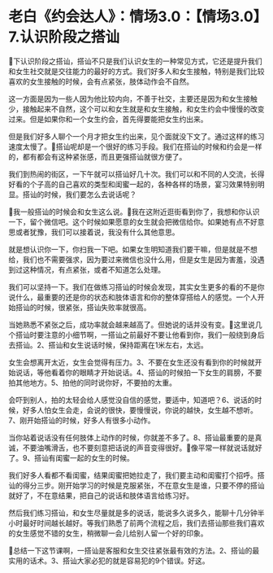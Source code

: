 # 老白《约会达人》：情场3.0：【情场3.0】7.认识阶段之搭讪

🎼下认识阶段之搭讪，搭讪不只是我们认识女生的一种常见方式，它还是提升我们和女生社交就是交往能力的最好的方式。我们好多人和女生接触，特别是我们比较喜欢的女生接触的时候，会有点紧张，肢体动作会不自然。

这一方面是因为一些人因为他比较内向，不善于社交，主要还是因为和女生接触少，接触起来不自然，这个可以和女生就是和女生接触，和女生约会中慢慢的改变过来。但是如果你和一个女生约会，首先得要能把女生约出来。

但是我们好多人聊个一个月才把女生约出来，见个面就没下文了。通过这样的练习速度太慢了。🎼搭讪呢却是一个很好的练习手段。我们在搭讪的时候和约会是一样的，都有都会有这种紧张感，而且更强搭讪就很方便了。

我们到热闹的街区，一下午就可以搭讪好几十次。我们可以和不同的人交流，长得好看的个子高的自己喜欢的类型和闺蜜一起的，各种各样的场景，宴习效果特别明显。搭讪的时候，我们要怎么去说话呢？

🎼我一般搭讪的时候会和女生这么说。🎼我在这附近逛街看到你了，我想和你认识一下，留个微信吧。这个时候如果愿意的女生就会把微信给你。如果她有点不好意思或者犹豫，我们可以接着说，我没有什么其他意思。

就是想认识你一下，你扫我一下吧。如果女生明知道我们要干嘛，但是就是不想给，我们也不需要强求，因为要过来微信也没什么用，但是女生是因为害羞，没遇到过这种情况，有点紧张，或者不知道怎么处理。

我们可以坚持一下。我们在做练习搭讪的时候会发现，其实女生更多的看的不是你说什么，最重要的还是你的状态和肢体语言和你的整体穿搭给人的感觉。一个人开始搭讪的时候，很紧张，搭讪失败率就很高。

当她熟悉不紧张之后，成功率就会越来越高了。但她说的话并没有变。🎼这里说几个搭讪时要注意的小细节啊，一搭讪之前最好不要让他看到你，我们一般绕到身后去搭讪。2、搭讪和女生说话时候，保持距离在1米左右，太远。

女生会想离开太近，女生会觉得有压力。3、不要在女生还没有看到你的时候就开始说话，等他看着你的眼睛才开始说话。4、搭讪的时候拍一下女生的肩膀，不要拍其他地方。5、拍他的同时说你好，不要拍的太重。

会吓到别人，拍的太轻会给人感觉没自信的感觉，要适中，知道吧？6、说话的时候，好多人怕女生会走，会说的很快，要慢慢说，你说的越快，女生越不想听。7、刚开始搭讪的时候，好多人有很多小动作。

当你站着说话没有任何肢体上动作的时候，你就差不多了。8、搭讪最重要的是真诚，不要油嘴滑舌，也不要刻意把话说的声音变得很好。🎼像平常一样就说话就好了。9、搭讪有闺蜜一起的女生的时候。

我们好多人看都不看闺蜜，结果闺蜜把她拉走了，我们要主动和闺蜜打个招呼。搭讪的得分三步。刚开始学习的时候是克服紧张，不在意女生是谁，只要不停的搭讪就好了，不在意结果，把自己的说话和肢体语言给练习好。

然后我们练习搭讪，和女生尽量就是多的说话，能说多久说多久，能聊十几分钟半小时最好时间越长越好。等我们熟悉了前两个流程之后，我们去搭讪那些我们喜欢的女生感觉不错的女生，稍微聊一会儿给别人留一个好的印象。

🎼总结一下这节课啊，一搭讪是客服和女生交往紧张最有效的方法。2、搭讪的最实用的话术。3、搭讪大家必犯的就是容易犯的9个错误。好这。


